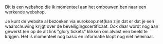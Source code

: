 Dit is een webshop die ik momenteel aan het ombouwen ben naar een werkende webshop.

Je kunt de website al bezoeken via eurokoop.net(kan zijn dat er dat je een waarschuwing krijgt over de beveiligingscertificaat. Ook daar wordt nog aan gewerkt.)en op de alt link "glory tickets" klikken om alvast een beeld te krijgen. 
Het is momenteel nog basic en informatie klopt nog niet helemaal.
